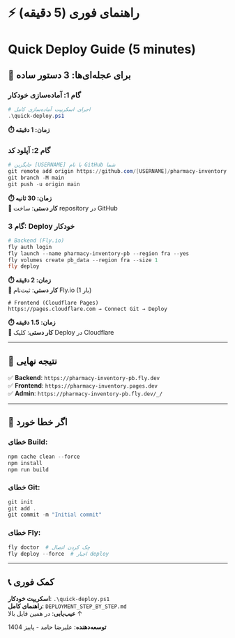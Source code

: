 # ⚡ راهنمای فوری (5 دقیقه)
# Quick Deploy Guide (5 minutes)

## 🎯 برای عجله‌ای‌ها: 3 دستور ساده

### گام 1: آماده‌سازی خودکار
```powershell
# اجرای اسکریپت آماده‌سازی کامل
.\quick-deploy.ps1
```
**⏱️ زمان: 1 دقیقه**

### گام 2: آپلود کد
```powershell
# جایگزین [USERNAME] با نام GitHub شما
git remote add origin https://github.com/[USERNAME]/pharmacy-inventory.git
git branch -M main  
git push -u origin main
```
**⏱️ زمان: 30 ثانیه**  
**📝 کار دستی**: ساخت repository در GitHub

### گام 3: Deploy خودکار
```powershell
# Backend (Fly.io)
fly auth login
fly launch --name pharmacy-inventory-pb --region fra --yes
fly volumes create pb_data --region fra --size 1
fly deploy
```
**⏱️ زمان: 2 دقیقه**  
**📝 کار دستی**: ثبت‌نام Fly.io (1 بار)

```
# Frontend (Cloudflare Pages)
https://pages.cloudflare.com → Connect Git → Deploy
```
**⏱️ زمان: 1.5 دقیقه**  
**📝 کار دستی**: کلیک Deploy در Cloudflare

---

## 🎉 نتیجه نهایی

✅ **Backend**: `https://pharmacy-inventory-pb.fly.dev`  
✅ **Frontend**: `https://pharmacy-inventory.pages.dev`  
✅ **Admin**: `https://pharmacy-inventory-pb.fly.dev/_/`

---

## 🚨 اگر خطا خورد

### خطای Build:
```powershell
npm cache clean --force
npm install
npm run build
```

### خطای Git:
```powershell
git init
git add .
git commit -m "Initial commit"
```

### خطای Fly:
```powershell
fly doctor  # چک کردن اتصال
fly deploy --force  # اجبار deploy
```

---

## 📞 کمک فوری

**اسکریپت خودکار**: `.\quick-deploy.ps1`  
**راهنمای کامل**: `DEPLOYMENT_STEP_BY_STEP.md`  
**عیب‌یابی**: در همین فایل بالا ↑

**توسعه‌دهنده**: علیرضا حامد - پاییز 1404